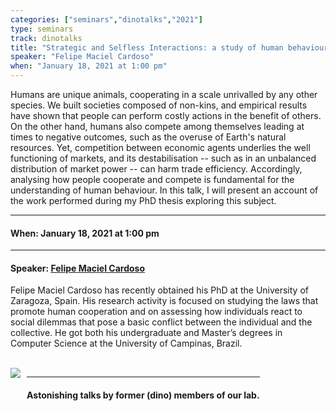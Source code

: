 ```yaml
---
categories: ["seminars","dinotalks","2021"]
type: seminars
track: dinotalks
title: "Strategic and Selfless Interactions: a study of human behaviour"
speaker: "Felipe Maciel Cardoso"
when: "January 18, 2021 at 1:00 pm"
---
```


Humans are unique animals, cooperating in a scale unrivalled by any other species. We built societies composed of non-kins, and empirical results have shown that people can perform costly actions in the benefit of others. On the other hand, humans also compete among themselves leading at times to negative outcomes, such as the overuse of Earth's natural resources.  Yet, competition between economic agents underlies the well functioning of markets, and its destabilisation -- such as in an unbalanced distribution of market power -- can harm trade efficiency. 
Accordingly, analysing how people cooperate and compete is fundamental for the understanding of human behaviour. In this talk, I will present an account of the work performed during my PhD thesis exploring this subject.

<hr>

#### When: January 18, 2021 at 1:00 pm

<hr>

#### Speaker: [Felipe Maciel Cardoso](https://fmcardoso.github.io/)

Felipe Maciel Cardoso has recently obtained his PhD at the University of Zaragoza, Spain.  His research activity is focused on studying the laws that promote human cooperation and on assessing how individuals react to social dilemmas that pose a basic conflict between the individual and the collective. He got both his undergraduate and Master’s degrees in Computer Science at the University of Campinas, Brazil.

<br>

<img align="left" style="margin-right:10px" src="../../../../images/tracks/dinotalks.png">
<div style="height:96px;display:inline-block;"><hr><h4 style="vertical-align:middle;">Astonishing talks by former (dino) members of our lab.</h4></div>